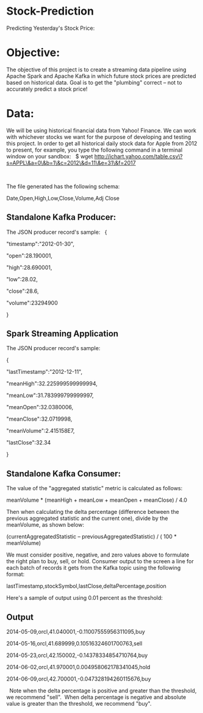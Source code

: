 # Stock-Prediction

Predicting Yesterday's Stock Price:

# Objective:

The objective of this project is to create a streaming data pipeline using Apache Spark and Apache Kafka in which future stock prices are predicted based on historical data. Goal is to get the "plumbing" correct – not to accurately predict a stock price!

# Data:

We will be using historical financial data from Yahoo! Finance. We can work with whichever stocks we want for the purpose of developing and testing this project. In order to get all historical daily stock data for Apple from 2012 to present, for example, you type the following command in a terminal window on your sandbox:
 
$ wget http://ichart.yahoo.com/table.csv\?s=APPL\&a=0\&b=1\&c=2012\&d=11\&e=31\&f=2017

 

The file generated has the following schema:

Date,Open,High,Low,Close,Volume,Adj Close
 
 
## Standalone Kafka Producer:



The JSON producer record's sample:
 
{

"timestamp":"2012-01-30",

"open":28.190001,

"high":28.690001,

"low":28.02,

"close":28.6,

"volume":23294900

}

## Spark Streaming Application



The JSON producer record's sample: 

{

"lastTimestamp":"2012-12-11",

"meanHigh":32.225999599999994,

"meanLow":31.783999799999997,

"meanOpen":32.0380006,

"meanClose":32.0719998,

"meanVolume":2.415158E7,

"lastClose":32.34

}

## Standalone Kafka Consumer:



The value of the "aggregated statistic" metric is calculated as follows:
 


meanVolume * (meanHigh + meanLow + meanOpen + meanClose) / 4.0
 


Then when calculating the delta percentage (difference between the previous aggregated statistic and the current one), divide by the meanVolume, as shown below:
 


(currentAggregatedStatistic – previousAggregatedStatistic) / ( 100 * meanVolume)
 


We must consider positive, negative, and zero values above to formulate the right plan to buy, sell, or hold.
Consumer output to the screen a line for each batch of records it gets from the Kafka topic using the following format:


lastTimestamp,stockSymbol,lastClose,deltaPercentage,position
 


Here's a sample of output using 0.01 percent as the threshold:

## Output

2014-05-09,orcl,41.040001,-0.11007555956311095,buy

2014-05-16,orcl,41.689999,0.10516324601700763,sell

2014-05-23,orcl,42.150002,-0.14378334854710764,buy

2014-06-02,orcl,41.970001,0.004958062178341045,hold

2014-06-09,orcl,42.700001,-0.047328194260115676,buy


 
Note when the delta percentage is positive and greater than the threshold, we recommend "sell".  When delta percentage is negative and absolute value is greater than the threshold, we recommend "buy".
